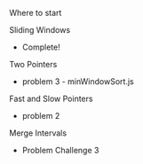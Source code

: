 Where to start

Sliding Windows
 - Complete!

 Two Pointers
 - problem 3 - minWindowSort.js

Fast and Slow Pointers
- problem 2

Merge Intervals
- Problem Challenge 3 
 